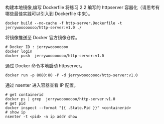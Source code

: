 构建本地镜像,编写 Dockerfile 将练习 2.2 编写的 httpserver 容器化（请思考有哪些最佳实践可以引入到 Dockerfile 中来）。
```shell
docker build --no-cache -f http-server.Dockerfile -t jerrywoooooooo/http-server:v1.0 ./
```
将镜像推送至 Docker 官方镜像仓库。
```shell
# Docker ID : jerrywoooooooo
docker login 
docker push  jerrywoooooooo/http-server:v1.0
```
通过 Docker 命令本地启动 httpserver。
```shell
docker run -p 8080:80 -P -d jerrywoooooooo/http-server:v1.0
```
通过 nsenter 进入容器查看 IP 配置。
```shell
# get containerid
docker ps | grep  jerrywoooooooo/http-server:v1.0
# get pid
docker inspect --format "{{ .State.Pid }}" <containerid>
# show ip
nsenter -t <pid> -n ip addr show
```